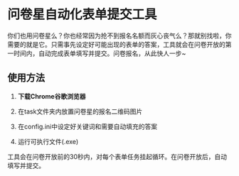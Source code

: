 # 问卷星自动化表单提交工具

你们也用问卷星么？你也经常因为抢不到报名名额而灰心丧气么？那就别找啦，你需要的就是它。只需事先设定好可能出现的表单的答案，工具就会在问卷开放的第一时间内，自动完成表单填写并提交。问卷报名，从此快人一步~

## 使用方法

1. **下载Chrome谷歌浏览器**

2. 在task文件夹内放置问卷星的报名二维码图片

3. 在config.ini中设定好关键词和需要自动填充的答案

4. 运行可执行文件(.exe)

工具会在问卷开放前的30秒内，对每个表单任务挂起循环。在问卷开放后，自动填写并提交。

